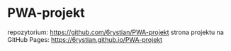 # PWA-projekt

repozytorium: https://github.com/6rystian/PWA-projekt
strona projektu na GitHub Pages: https://6rystian.github.io/PWA-projekt